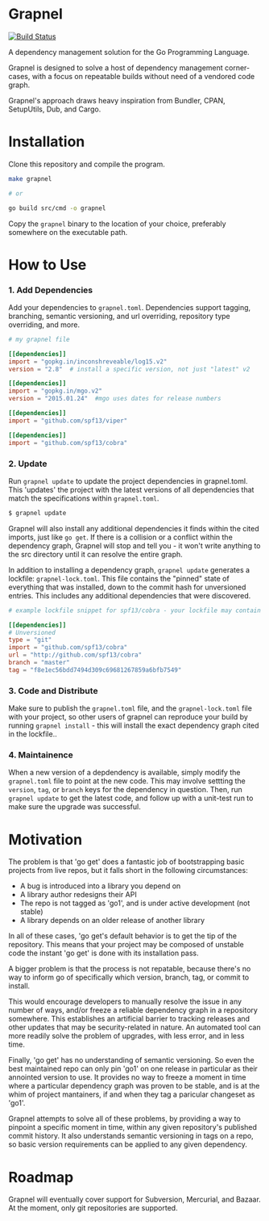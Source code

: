 Grapnel
=======
[![Build Status](https://travis-ci.org/eanderton/grapnel.svg)](https://travis-ci.org/eanderton/grapnel)

A dependency management solution for the Go Programming Language.

Grapnel is designed to solve a host of dependency management corner-cases, with a focus on
repeatable builds without need of a vendored code graph.

Grapnel's approach draws heavy inspiration from Bundler, CPAN, SetupUtils, Dub, and Cargo.


Installation
============

Clone this repository and compile the program.

```bash
make grapnel

# or

go build src/cmd -o grapnel
```

Copy the `grapnel` binary to the location of your choice, preferably somewhere on the executable path.


How to Use
==========

### 1. Add Dependencies

Add your dependencies  to `grapnel.toml`.  Dependencies support tagging, branching, semantic
versioning, and url overriding, repository type overriding, and more.

```toml
# my grapnel file

[[dependencies]]
import = "gopkg.in/inconshreveable/log15.v2"
version = "2.8"  # install a specific version, not just "latest" v2

[[dependencies]]                                                                                      
import = "gopkg.in/mgo.v2"                                                                            
version = "2015.01.24"  #mgo uses dates for release numbers

[[dependencies]]
import = "github.com/spf13/viper" 

[[dependencies]]
import = "github.com/spf13/cobra"
```

### 2. Update

Run `grapnel update` to update the project dependencies in grapnel.toml.  This 'updates' the 
project with the latest versions of all dependencies that match the specifications within 
`grapnel.toml`.

```bash
$ grapnel update
```

Grapnel will also install any additional dependencies it finds within the cited imports, just like 
`go get`.  If there is a collision or a conflict within the dependency graph, Grapnel will stop
and tell you - it won't write anything to the src directory until it can resolve the entire graph.

In addition to installing a dependency graph, `grapnel update` generates a lockfile: 
`grapnel-lock.toml`.  This file contains the "pinned" state of everything that was installed, 
down to the commit hash for unversioned entries.  This includes any additional dependencies that
were discovered.

```toml
# example lockfile snippet for spf13/cobra - your lockfile may contain many such sections

[[dependencies]]                                                                                      
# Unversioned
type = "git"
import = "github.com/spf13/cobra"
url = "http://github.com/spf13/cobra"
branch = "master"
tag = "f8e1ec56bdd7494d309c69681267859a6bfb7549"
```


### 3. Code and Distribute

Make sure to publish the `grapnel.toml` file, and the `grapnel-lock.toml` file with your project, so other 
users of grapnel can reproduce your build by running `grapnel install` - this will install the exact 
dependency graph cited in the lockfile.. 


### 4. Maintainence

When a new version of a depdendency is available, simply modify the `grapnel.toml` file to
point at the new code.  This may involve settting the `version`, `tag`, or `branch` keys for the
dependency in question.  Then, run `grapnel update` to get the latest code, and follow up with
a unit-test run to make sure the upgrade was successful.


Motivation
==========

The problem is that 'go get' does a fantastic job of bootstrapping basic 
projects from live repos, but it falls short in the following circumstances:

* A bug is introduced into a library you depend on
* A library author redesigns their API
* The repo is not tagged as 'go1', and is under active development (not stable)
* A library depends on an older release of another library

In all of these cases, 'go get's default behavior is to get the tip of the 
repository.  This means that your project may be composed of unstable code the
instant 'go get' is done with its installation pass.

A bigger problem is that the process is not repatable, because there's no way
to inform go of specifically which version, branch, tag, or commit to install.

This would encourage developers to manually resolve the issue in any number 
of ways, and/or freeze a reliable dependency graph in a repository somewhere.
This establishes an artificial barrier to tracking releases and other updates
that may be security-related in nature.  An automated tool can more readily
solve the problem of upgrades, with less error, and in less time.

Finally, 'go get' has no understanding of semantic versioning.  So even the
best maintained repo can only pin 'go1' on one release in particular as
their annointed version to use.  It provides no way to freeze a moment in
time where a particular dependency graph was proven to be stable, and is 
at the whim of project mantainers, if and when they tag a paricular changeset
as 'go1'.

Grapnel attempts to solve all of these problems, by providing a way to
pinpoint a specific moment in time, within any given repository's published
commit history.  It also understands semantic versioning in tags on a repo,
so basic version requirements can be applied to any given dependency.


Roadmap
=======

Grapnel will eventually cover support for Subversion, Mercurial, and Bazaar.
At the moment, only git repositories are supported.
